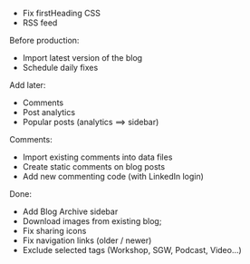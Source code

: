 * Fix firstHeading CSS
* RSS feed

Before production:

* Import latest version of the blog
* Schedule daily fixes

Add later:

* Comments
* Post analytics
* Popular posts (analytics ==> sidebar)

Comments:

* Import existing comments into data files
* Create static comments on blog posts
* Add new commenting code (with LinkedIn login)

Done:

* Add Blog Archive sidebar
* Download images from existing blog;
* Fix sharing icons
* Fix navigation links (older / newer)
* Exclude selected tags (Workshop, SGW, Podcast, Video...)
